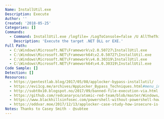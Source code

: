 ```yaml
---
Name: InstallUtil.exe
Description: Execute
Author: ''
Created: '2018-05-25'
Categories: []
Commands:
  - Command: InstallUtil.exe /logfile= /LogToConsole=false /U AllTheThings.dll
    Description: 'Execute the target .NET DLL or EXE.'
Full Path:
  - C:\Windows\Microsoft.NET\Framework\v2.0.50727\InstallUtil.exe
  - C:\Windows\Microsoft.NET\Framework64\v2.0.50727\InstallUtil.exe
  - C:\Windows\Microsoft.NET\Framework\v4.0.30319\InstallUtil.exe
  - C:\Windows\Microsoft.NET\Framework64\v4.0.30319\InstallUtil.exe
Code Sample: []
Detection: []
Resources:
  - https://pentestlab.blog/2017/05/08/applocker-bypass-installutil/
  - https://evi1cg.me/archives/AppLocker_Bypass_Techniques.html#menu_index_12
  - http://subt0x10.blogspot.no/2017/09/banned-file-execution-via.html
  - https://github.com/redcanaryco/atomic-red-team/blob/master/Windows/Execution/InstallUtil.md
  - https://www.blackhillsinfosec.com/powershell-without-powershell-how-to-bypass-application-whitelisting-environment-restrictions-av/
  - https://oddvar.moe/2017/12/13/applocker-case-study-how-insecure-is-it-really-part-1/
Notes: Thanks to Casey Smith - @subtee
---
```

